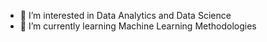 
- 👀 I’m interested in Data Analytics and Data Science
- 🌱 I’m currently learning Machine Learning Methodologies

<!---
Cydonianknights/Cydonianknights is a ✨ special ✨ repository because its `README.md` (this file) appears on your GitHub profile.
You can click the Preview link to take a look at your changes.
--->
